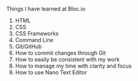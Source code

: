 Things I have learned at Bloc.io

1. HTML
2. CSS
3. CSS Frameworks
4. Command Line
5. Git/GitHub
6. How to commit changes through Git
7. How to easily be consistent with my work
8. How to manage my time with clarity and focus
9. How to use Nano Text Editor

